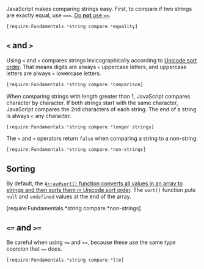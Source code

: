JavaScript makes comparing strings easy. First, to compare if two strings are exactly equal, use `===`. [Do **not** use `==`](https://codeburst.io/javascript-double-equals-vs-triple-equals-61d4ce5a121a).

```javascript
[require:Fundamentals.*string compare.*equality]
```

`<` and `>`
-----------

Using `<` and `>` compares strings lexicographically according to [Unicode sort order](https://www.w3.org/TR/xml-entity-names/bycodes.html). That means digits are always `<` uppercase letters, and uppercase letters are always `<` lowercase letters.

```javascript
[require:Fundamentals.*string compare.*comparison]
```

When comparing strings with length greater than 1, JavaScript compares character by character. If both strings start with the same character, JavaScript compares the 2nd characters of each string. The end of a string is always `<` any character.

```javascript
[require:Fundamentals.*string compare.*longer strings]
```

The `<` and `>` operators return `false` when comparing a string to a non-string:

```javascript
[require:Fundamentals.*string compare.*non-strings]
```

Sorting
-------

By default, the [`Array#sort()` function converts all values in an array to strings and then sorts them in Unicode sort order](https://developer.mozilla.org/en-US/docs/Web/JavaScript/Reference/Global_Objects/Array/sort#Description). The `sort()` function puts `null` and `undefined` values at the end of the array.

[require:Fundamentals.*string compare.*non-strings]

`<=` and `>=`
-------------

Be careful when using `<=` and `>=`, because these use the same type coercion that `==` does.

```javascript
[require:Fundamentals.*string compare.*lte]
```